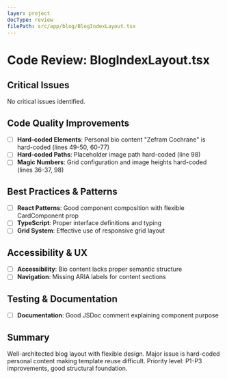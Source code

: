 ```yaml
---
layer: project
docType: review
filePath: src/app/blog/BlogIndexLayout.tsx
---
```


# Code Review: BlogIndexLayout.tsx

## Critical Issues
No critical issues identified.

## Code Quality Improvements
- [ ] **Hard-coded Elements**: Personal bio content "Zefram Cochrane" is hard-coded (lines 49-50, 60-77)
- [ ] **Hard-coded Paths**: Placeholder image path hard-coded (line 98)
- [ ] **Magic Numbers**: Grid configuration and image heights hard-coded (lines 36-37, 98)

## Best Practices & Patterns
- [ ] **React Patterns**: Good component composition with flexible CardComponent prop
- [ ] **TypeScript**: Proper interface definitions and typing
- [ ] **Grid System**: Effective use of responsive grid layout

## Accessibility & UX
- [ ] **Accessibility**: Bio content lacks proper semantic structure
- [ ] **Navigation**: Missing ARIA labels for content sections

## Testing & Documentation
- [ ] **Documentation**: Good JSDoc comment explaining component purpose

## Summary
Well-architected blog layout with flexible design. Major issue is hard-coded personal content making template reuse difficult. Priority level: P1-P3 improvements, good structural foundation. 